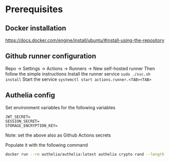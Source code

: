 # Prerequisites
## Docker installation
https://docs.docker.com/engine/install/ubuntu/#install-using-the-repository

## Github runner configuration
Repo -> Settings -> Actions -> Runners -> New self-hosted runner
Then follow the simple instructions
Install the runner service
`sudo ./svc.sh install`
Start the service
`systemctl start actions.runner.<TAB><TAB>`

## Authelia config
Set environment variables for the following variables
```
JWT_SECRET=
SESSION_SECRET=
STORAGE_ENCRYPTION_KEY=
```

Note: set the above also as Github Actions secrets

Populate it with the following command
```bash
docker run --rm authelia/authelia:latest authelia crypto rand --length 64
```
